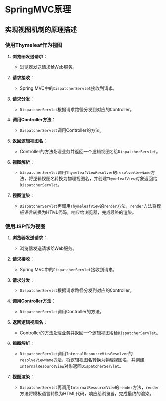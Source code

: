 # SpringMVC原理

## 实现视图机制的原理描述

### 使用Thymeleaf作为视图

1. **浏览器发送请求**：
   - 浏览器发送请求给Web服务。

2. **请求接收**：
   - Spring MVC中的`DispatcherServlet`接收到请求。

3. **请求分发**：
   - `DispatcherServlet`根据请求路径分发到对应的Controller。

4. **调用Controller方法**：
   - `DispatcherServlet`调用Controller的方法。

5. **返回逻辑视图名**：
   - Controller的方法处理业务并返回一个逻辑视图名给`DispatcherServlet`。

6. **视图解析**：
   - `DispatcherServlet`调用`ThymeleafViewResolver`的`resolveViewName`方法，将逻辑视图名转换为物理视图名，并创建`ThymeleafView`对象返回给`DispatcherServlet`。

7. **视图渲染**：
   - `DispatcherServlet`再调用`ThymeleafView`的`render`方法，`render`方法将模板语言转换为HTML代码，响应给浏览器，完成最终的渲染。

### 使用JSP作为视图

1. **浏览器发送请求**：
   - 浏览器发送请求给Web服务。

2. **请求接收**：
   - Spring MVC中的`DispatcherServlet`接收到请求。

3. **请求分发**：
   - `DispatcherServlet`根据请求路径分发到对应的Controller。

4. **调用Controller方法**：
   - `DispatcherServlet`调用Controller的方法。

5. **返回逻辑视图名**：
   - Controller的方法处理业务并返回一个逻辑视图名给`DispatcherServlet`。

6. **视图解析**：
   - `DispatcherServlet`调用`InternalResourceViewResolver`的`resolveViewName`方法，将逻辑视图名转换为物理视图名，并创建`InternalResourceView`对象返回`DispatcherServlet`。

7. **视图渲染**：
   - `DispatcherServlet`再调用`InternalResourceView`的`render`方法，`render`方法将模板语言转换为HTML代码，响应给浏览器，完成最终的渲染。


